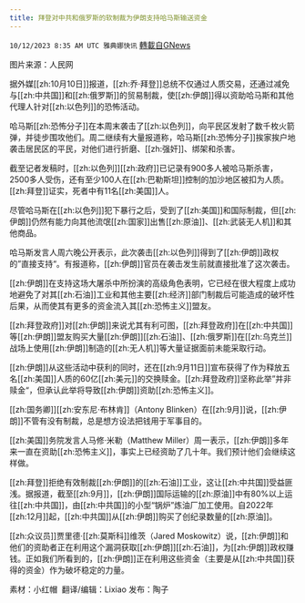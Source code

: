 ```yaml
---
title: 拜登对中共和俄罗斯的软制裁为伊朗支持哈马斯输送资金
---
```

`10/12/2023 8:35 AM UTC 雅典娜快讯` [轉載自GNews](https://gnews.org/articles/1823192)

图片来源：人民网

据外媒[[zh:10月10日]]报道，[[zh:乔·拜登]]总统不仅通过人质交易，还通过减免与[[zh:中共国]]和[[zh:俄罗斯]]的贸易制裁，使[[zh:伊朗]]得以资助哈马斯和其他代理人针对[[zh:以色列]]的恐怖活动。

哈马斯[[zh:恐怖分子]]在本周末袭击了[[zh:以色列]]，向平民区发射了数千枚火箭弹，并徒步围攻他们。周二继续有大量报道称，哈马斯[[zh:恐怖分子]]挨家挨户地袭击居民区的平民，对他们进行折磨、[[zh:强奸]]、绑架和杀害。

截至记者发稿时，[[zh:以色列]][[zh:政府]]已记录有900多人被哈马斯杀害，2500多人受伤，还有至少100人在[[zh:巴勒斯坦]]控制的加沙地区被扣为人质。[[zh:拜登]]证实，死者中有11名[[zh:美国]]人。

尽管哈马斯在[[zh:以色列]]犯下暴行之后，受到了[[zh:美国]]和国际制裁，但[[zh:伊朗]]仍然有能力向其他流氓[[zh:国家]]出售[[zh:原油]]、[[zh:武装无人机]]和其他商品。

哈马斯发言人周六晚公开表示，此次袭击[[zh:以色列]]得到了[[zh:伊朗]]政权的”直接支持“。有报道称，[[zh:伊朗]]官员在袭击发生前就直接批准了这次袭击。

[[zh:伊朗]]在支持这场大屠杀中所扮演的高级角色表明，它已经在很大程度上成功地避免了对其[[zh:石油]]工业和其他主要[[zh:经济]]部门制裁后可能造成的破坏性后果，从而使其有更多的资金流入其[[zh:恐怖主义]]盟友。

[[zh:拜登政府]]对[[zh:伊朗]]来说尤其有利可图，[[zh:拜登政府]]在[[zh:中共国]]等[[zh:伊朗]]盟友购买大量[[zh:伊朗]][[zh:石油]]、[[zh:俄罗斯]]在[[zh:乌克兰]]战场上使用[[zh:伊朗]]制造的[[zh:无人机]]等大量证据面前未能采取行动。

[[zh:伊朗]]从这些活动中获利的同时，还在[[zh:9月11日]]宣布获得了作为释放五名[[zh:美国]]人质的60亿[[zh:美元]]的交换赎金。[[zh:拜登政府]]坚称此举”并非赎金“，但承认此举将导致[[zh:伊朗]]资助[[zh:恐怖主义]]。

[[zh:国务卿]][[zh:安东尼·布林肯]]（Antony Blinken）在[[zh:9月]]说，[[zh:伊朗]]不管有没有制裁，总是想方设法把钱用于军事目的。

[[zh:美国]]务院发言人马修·米勒（Matthew Miller）周一表示，[[zh:伊朗]]多年来一直在资助[[zh:恐怖主义]]，事实上已经资助了几十年。我们预计他们会继续这样做。

[[zh:拜登]]拒绝有效制裁[[zh:伊朗]]的[[zh:石油]]工业，这让[[zh:中共国]]受益匪浅。据报道，截至[[zh:9月]]，[[zh:伊朗]]国际运输的[[zh:原油]]中有80%以上运往[[zh:中共国]]，由[[zh:中共国]]的小型“锅炉”炼油厂加工使用。自2022年[[zh:12月]]起，[[zh:中共国]]从[[zh:伊朗]]购买了创纪录数量的[[zh:原油]]。

[[zh:众议员]]贾里德·[[zh:莫斯科]]维茨（Jared Moskowitz）说，[[zh:伊朗]]和他们的资助者正在利用这个漏洞获取[[zh:伊朗]][[zh:石油]]，为[[zh:伊朗]]政权赚钱。正如我们所看到的，[[zh:伊朗]]正在利用这些资金（主要是从[[zh:中共国]]获得的资金）作为破坏稳定的力量。

素材：小红帽   翻译/编辑：Lixiao  发布：陶子


